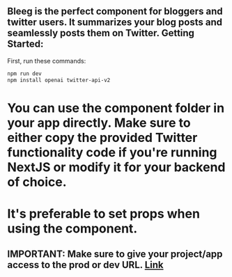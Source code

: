 ## Bleeg is the perfect component for bloggers and twitter users. It summarizes your blog posts and seamlessly posts them on Twitter. Getting Started:

First, run these commands:

```bash
npm run dev 
npm install openai twitter-api-v2
```

# You can use the component folder in your app directly. Make sure to either copy the provided Twitter functionality code if you're running NextJS or modify it for your backend of choice.

# It's preferable to set props when using the component.

## **IMPORTANT:** Make sure to give your project/app access to the prod or dev URL. [Link](https://developer.x.com/en/portal/projects/)

